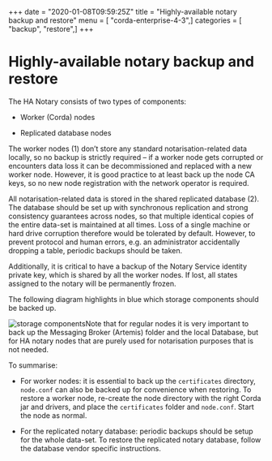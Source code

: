 +++
date = "2020-01-08T09:59:25Z"
title = "Highly-available notary backup and restore"
menu = [ "corda-enterprise-4-3",]
categories = [ "backup", "restore",]
+++


# Highly-available notary backup and restore

The HA Notary consists of two types of components:


* Worker (Corda) nodes


* Replicated database nodes


The worker nodes (1) don’t store any standard notarisation-related data locally, so no backup is strictly required – if a worker node gets corrupted or encounters data loss it can be decommissioned and replaced with a new worker node. However, it is good practice to at least back up the node CA keys, so no new node registration with the network operator is required.

All notarisation-related data is stored in the shared replicated database (2). The database should be set up with synchronous replication and strong consistency guarantees across nodes, so that multiple identical copies of the entire data-set is maintained at all times.
            Loss of a single machine or hard drive corruption therefore would be tolerated by default.
            However, to prevent protocol and human errors, e.g. an administrator accidentally dropping a table, periodic backups should be taken.

Additionally, it is critical to have a backup of the Notary Service identity private key, which is shared by all the worker nodes. If lost, all states assigned to the notary will be permanently frozen.

The following diagram highlights in blue which storage components should be backed up.

![storage components](running-a-notary-cluster/resources/storage-components.png "storage components")Note that for regular nodes it is very important to back up the Messaging Broker (Artemis) folder and the local Database, but for HA notary nodes that are purely used for notarisation purposes that is not needed.

To summarise:


* For worker nodes: it is essential to back up the `certificates` directory, `node.conf` can also be backed up for convenience when restoring. To restore a worker node, re-create the node directory with the right Corda jar and drivers, and place the `certificates` folder and `node.conf`. Start the node as normal.


* For the replicated notary database: periodic backups should be setup for the whole data-set. To restore the replicated notary database, follow the database vendor specific instructions.



